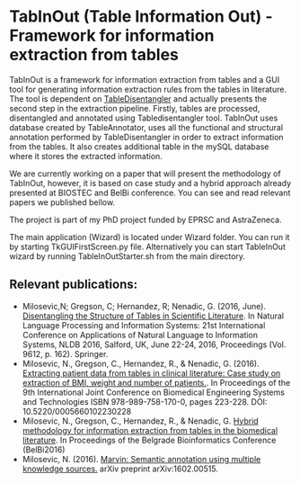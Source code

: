 # TabInOut (Table Information Out) - Framework for information extraction from tables

TabInOut is a framework for information extraction from tables and a GUI tool for generating information extraction rules from the tables in literature. The tool is dependent on [TableDisentangler](https://github.com/nikolamilosevic86/TableAnnotator) and actually presents the second step in the extraction pipeline. Firstly, tables are processed, disentangled and annotated using Tabledisentangler tool. TabInOut uses database created by TableAnnotator, uses all the functional and structural annotation performed by TableDisentangler in order to extract information from the tables. It also creates additional table in the mySQL database where it stores the extracted information.

We are currently working on a paper that will present the methodology of TabInOut, however, it is based on case study and a hybrid approach already presented at BIOSTEC and BelBi conference. You can see and read relevant papers we published bellow. 

The project is part of my PhD project funded by EPRSC and AstraZeneca.

The main application (Wizard) is located under Wizard folder. You can run it by starting TkGUIFirstScreen.py file. Alternatively you can start TableInOut wizard by running TableInOutStarter.sh from the main directory.


## Relevant publications:
* Milosevic,N; Gregson, C; Hernandez, R; Nenadic, G. (2016, June). [Disentangling the Structure of Tables in Scientific Literature](http://link.springer.com/chapter/10.1007%2F978-3-319-41754-7_14). In Natural Language Processing and Information Systems: 21st International Conference on Applications of Natural Language to Information Systems, NLDB 2016, Salford, UK, June 22-24, 2016, Proceedings (Vol. 9612, p. 162). Springer.
* Milosevic, N., Gregson, C., Hernandez, R., & Nenadic, G. (2016). [Extracting patient data from tables in clinical literature: Case study on extraction of BMI, weight and number of patients.](http://www.scitepress.org/DigitalLibrary/PublicationsDetail.aspx?ID=/O16myWhsP4=&t=1). In Proceedings of the 9th International Joint Conference on Biomedical Engineering Systems and Technologies ISBN 978-989-758-170-0, pages 223-228. DOI: 10.5220/0005660102230228
* Milosevic, N., Gregson, C., Hernandez, R., & Nenadic, G. [Hybrid methodology for information extraction from tables in the biomedical literature](https://www.academia.edu/26499404/Hybrid_methodology_for_information_extraction_from_tables_in_the_biomedical_literature). In Proceedings of the Belgrade Bioinformatics Conference (BelBi2016) 
* Milosevic, N. (2016). [Marvin: Semantic annotation using multiple knowledge sources.](http://arxiv.org/abs/1602.00515) arXiv preprint arXiv:1602.00515.


